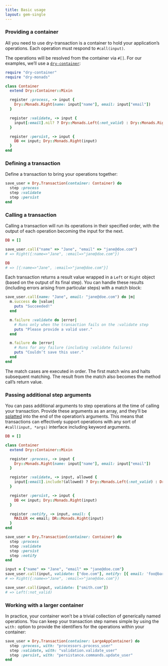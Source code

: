 ```yaml
---
title: Basic usage
layout: gem-single
---
```


### Providing a container

All you need to use dry-transaction is a container to hold your application’s operations. Each operation must respond to `#call(input)`.

The operations will be resolved from the container via `#[]`. For our examples, we’ll use a [`dry-container`](http://dry-rb.org/gems/dry-container):

```ruby
require "dry-container"
require "dry-monads"

class Container
  extend Dry::Container::Mixin

  register :process, -> input {
    Dry::Monads.Right(name: input["name"], email: input["email"])
  }

  register :validate, -> input {
    input[:email].nil? ? Dry::Monads.Left(:not_valid) : Dry::Monads.Right(input)
  }

  register :persist, -> input {
    DB << input; Dry::Monads.Right(input)
  }
end
```

### Defining a transaction

Define a transaction to bring your operations together:

```ruby
save_user = Dry.Transaction(container: Container) do
  step :process
  step :validate
  step :persist
end
```

### Calling a transaction

Calling a transaction will run its operations in their specified order, with the output of each operation becoming the input for the next.

```ruby
DB = []

save_user.call("name" => "Jane", "email" => "jane@doe.com")
# => Right({:name=>"Jane", :email=>"jane@doe.com"})

DB
# => [{:name=>"Jane", :email=>"jane@doe.com"}]
```

Each transaction returns a result value wrapped in a `Left` or `Right` object (based on the output of its final step). You can handle these results (including errors arising from particular steps) with a match block:

```ruby
save_user.call(name: "Jane", email: "jane@doe.com") do |m|
  m.success do |value|
    puts "Succeeded!"
  end

  m.failure :validate do |error|
    # Runs only when the transaction fails on the :validate step
    puts "Please provide a valid user."
  end

  m.failure do |error|
    # Runs for any failure (including :validate failures)
    puts "Couldn’t save this user."
  end
end
```

The match cases are executed in order. The first match wins and halts subsequent matching. The result from the match also becomes the method call’s return value.

### Passing additional step arguments

You can pass additional arguments to step operations at the time of calling your transaction. Provide these arguments as an array, and they’ll be [splatted](https://endofline.wordpress.com/2011/01/21/the-strange-ruby-splat/) into the end of the operation’s arguments. This means that transactions can effectively support operations with any sort of `#call(input, *args)` interface including keyword arguments.

```ruby
DB = []

class Container
  extend Dry::Container::Mixin

  register :process, -> input {
    Dry::Monads.Right(name: input["name"], email: input["email"])
  }

  register :validate, -> input, allowed {
    input[:email].include?(allowed) ? Dry::Monads.Left(:not_valid) : Dry::Monads.Right(input)
  }

  register :persist, -> input {
    DB << input; Dry::Monads.Right(input)
  }

  register :notify, -> input, email: {
    MAILER << email; DR::Monads.Right(input)
  }
end

save_user = Dry.Transaction(container: Container) do
  step :process
  step :validate
  step :persist
  step :notify
end

input = {"name" => "Jane", "email" => "jane@doe.com"}
save_user.call(input, validate: ["doe.com"], notify: [{ email: 'foo@bar.com' }])
# => Right({:name=>"Jane", :email=>"jane@doe.com"})

save_user.call(input, validate: ["smith.com"])
# => Left(:not_valid)
```

### Working with a larger container

In practice, your container won’t be a trivial collection of generically named operations. You can keep your transaction step names simple by using the `with:` option to provide the identifiers for the operations within your container:

```ruby
save_user = Dry.Transaction(container: LargeAppContainer) do
  step :process, with: "processors.process_user"
  step :validate, with: "validation.validate_user"
  step :persist, with: "persistance.commands.update_user"
end
```
